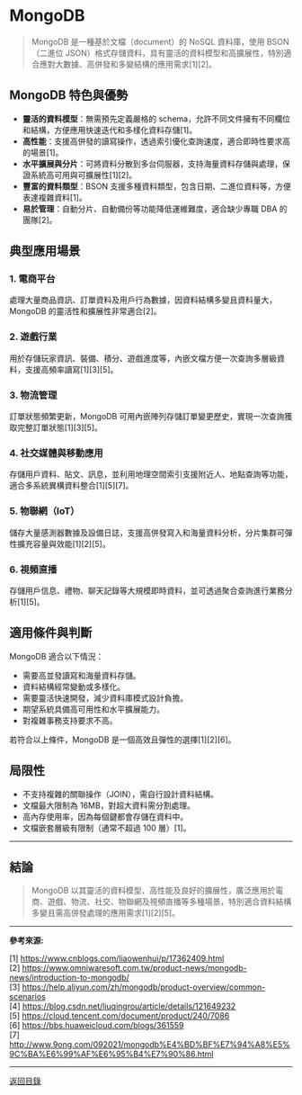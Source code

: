 # MongoDB

> MongoDB 是一種基於文檔（document）的 NoSQL 資料庫，使用 BSON（二進位 JSON）格式存儲資料，具有靈活的資料模型和高擴展性，特別適合應對大數據、高併發和多變結構的應用需求[1][2]。

## MongoDB 特色與優勢

- **靈活的資料模型**：無需預先定義嚴格的 schema，允許不同文件擁有不同欄位和結構，方便應用快速迭代和多樣化資料存儲[1]。
- **高性能**：支援高併發的讀寫操作，透過索引優化查詢速度，適合即時性要求高的場景[1]。
- **水平擴展與分片**：可將資料分散到多台伺服器，支持海量資料存儲與處理，保證系統高可用與可擴展性[1][2]。
- **豐富的資料類型**：BSON 支援多種資料類型，包含日期、二進位資料等，方便表達複雜資料[1]。
- **易於管理**：自動分片、自動備份等功能降低運維難度，適合缺少專職 DBA 的團隊[2]。

## 典型應用場景

### 1. 電商平台

處理大量商品資訊、訂單資料及用戶行為數據，因資料結構多變且資料量大，MongoDB 的靈活性和擴展性非常適合[2]。

### 2. 遊戲行業

用於存儲玩家資訊、裝備、積分、遊戲進度等，內嵌文檔方便一次查詢多層級資料，支援高頻率讀寫[1][3][5]。

### 3. 物流管理

訂單狀態頻繁更新，MongoDB 可用內嵌陣列存儲訂單變更歷史，實現一次查詢獲取完整訂單狀態[1][3][5]。

### 4. 社交媒體與移動應用

存儲用戶資料、貼文、訊息，並利用地理空間索引支援附近人、地點查詢等功能，適合多系統異構資料整合[1][5][7]。

### 5. 物聯網（IoT）

儲存大量感測器數據及設備日誌，支援高併發寫入和海量資料分析，分片集群可彈性擴充容量與效能[1][2][5]。

### 6. 視頻直播

存儲用戶信息、禮物、聊天記錄等大規模即時資料，並可透過聚合查詢進行業務分析[1][5]。

## 適用條件與判斷

MongoDB 適合以下情況：

- 需要高並發讀寫和海量資料存儲。
- 資料結構經常變動或多樣化。
- 需要靈活快速開發，減少資料庫模式設計負擔。
- 期望系統具備高可用性和水平擴展能力。
- 對複雜事務支持要求不高。

若符合以上條件，MongoDB 是一個高效且彈性的選擇[1][2][6]。

## 局限性

- 不支持複雜的關聯操作（JOIN），需自行設計資料結構。
- 文檔最大限制為 16MB，對超大資料需分割處理。
- 高內存使用率，因為每個鍵都會存儲在資料中。
- 文檔嵌套層級有限制（通常不超過 100 層）[1]。

---

## 結論

> MongoDB 以其靈活的資料模型、高性能及良好的擴展性，廣泛應用於電商、遊戲、物流、社交、物聯網及視頻直播等多種場景，特別適合資料結構多變且需高併發處理的應用需求[1][2][5]。

---

**參考來源:**

[1] https://www.cnblogs.com/liaowenhui/p/17362409.html \
[2] https://www.omniwaresoft.com.tw/product-news/mongodb-news/introduction-to-mongodb/ \
[3] https://help.aliyun.com/zh/mongodb/product-overview/common-scenarios \
[4] https://blog.csdn.net/liuqingrou/article/details/121649232 \
[5] https://cloud.tencent.com/document/product/240/7086 \
[6] https://bbs.huaweicloud.com/blogs/361559 \
[7] http://www.9ong.com/092021/mongodb%E4%BD%BF%E7%94%A8%E5%9C%BA%E6%99%AF%E6%95%B4%E7%90%86.html

---

[返回目錄](./../README.md)
